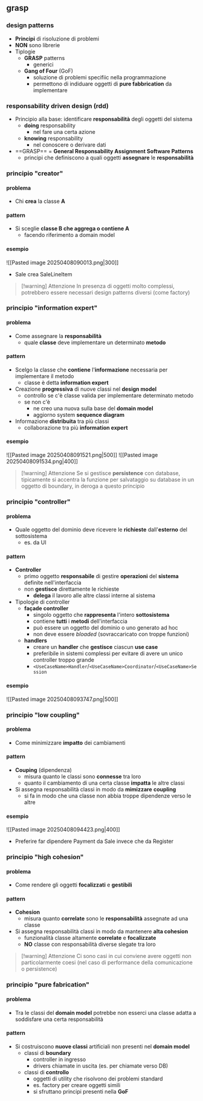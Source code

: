 ## grasp
### design patterns
- **Principi** di risoluzione di problemi 
- **NON** sono librerie
- Tiplogie
	- **GRASP** patterns
		- generici
	- **Gang of Four** (GoF)
		- soluzione di problemi specifiic nella programmazione
		- permettono di indiduare oggetti di **pure fabbrication** da implementare
### responsability driven design (rdd)
- Principio alla base: identificare **responsabilità** degli oggetti del sistema
	- **doing** responsability
		- nel fare una certa azione
	- **knowing** responsability
		- nel conoscere o derivare dati
- ==GRASP== = **General Responsability Assignment Software Patterns**
	- principi che definiscono a quali oggetti **assegnare** le **responsabilità**
### principio "creator"
#### problema
- Chi **crea** la classe **A**
#### pattern
- Si sceglie **classe B che aggrega o contiene A**
	- facendo riferimento a domain model
#### esempio
![[Pasted image 20250408090013.png|300]]
- Sale crea SaleLineItem

>[!warning] Attenzione
>In presenza di oggetti molto complessi, potrebbero essere necessari design patterns diversi (come factory)

### principio "information expert"
#### problema
- Come assegnare la **responsabilità**
	- quale **classe** deve implementare un determinato **metodo**
#### pattern
- Scelgo la classe che **contiene** l'**informazione** necessaria per implementare il metodo
	- classe è detta **information expert**
- Creazione **progressiva** di nuove classi nel **design model**
	- controllo se c'è classe valida per implementare determinato metodo
	- se non c'è
		- ne creo una nuova sulla base del **domain model**
		- aggiorno system **sequence diagram**
- Informazione **distribuita** tra più classi
	- collaborazione tra più **information expert**
#### esempio
![[Pasted image 20250408091521.png|500]]
![[Pasted image 20250408091534.png|400]]
>[!warning] Attenzione
>Se si gestisce **persistence** con database, tipicamente si accentra la funzione per salvataggio su database in un oggetto di boundary, in deroga a questo principio

<div style="page-break-after: always;"></div>

### principio "controller"
#### problema
- Quale oggetto del dominio deve ricevere le **richieste** dall'**esterno** del sottosistema
	- es. da UI
#### pattern
- **Controller** 
	- primo oggetto **responsabile** di gestire **operazioni** del **sistema** definite nell'interfaccia
	- non **gestisce** direttamente le richieste
		- **delega** il lavoro alle altre classi interne al sistema
- Tipologie di controller
	- **façade controller**
		- singolo oggetto che **rappresenta** l'intero **sottosistema**
		- contiene **tutti** i **metodi** dell'interfaccia
		- può essere un oggetto del dominio o uno generato ad hoc
		- non deve essere _bloaded_ (sovraccaricato con troppe funzioni)
	- **handlers**
		- creare un **handler** che **gestisce** ciascun **use case**
		- preferibile in sistemi complessi per evitare di avere un unico controller troppo grande
		- ```<UseCaseName>Handler```/```<UseCaseName>Coordinator```/```<UseCaseName>Session```
#### esempio
![[Pasted image 20250408093747.png|500]]

<div style="page-break-after: always;"></div>

### principio "low coupling"
#### problema
- Come minimizzare **impatto** dei cambiamenti
#### pattern
- **Couping** (dipendenza)
	- misura quanto le classi sono **connesse** tra loro
	- quanto il cambiamento di una certa classe **impatta** le altre classi
- Si assegna responsabilità classi in modo da **mimizzare** **coupling**
	- si fa in modo che una classe non abbia troppe dipendenze verso le altre
#### esempio
![[Pasted image 20250408094423.png|400]]
- Preferire far dipendere Payment da Sale invece che da Register
### principio "high cohesion"
#### problema
- Come rendere gli oggetti **focalizzati** e **gestibili**
#### pattern
- **Cohesion**
	- misura quanto **correlate** sono le **responsabilità** assegnate ad una classe
- Si assegna responsabilità classi in modo da mantenere **alta cohesion**
	- funzionalità classe altamente **correlate** e **focalizzate**
	- **NO** classe con responsabilità diverse slegate tra loro
>[!warning] Attenzione
>Ci sono casi in cui conviene avere oggetti non particolarmente coesi (nel caso di performance della comunicazione o persistence)

### principio "pure fabrication"
#### problema
- Tra le classi del **domain model** potrebbe non esserci una classe adatta a soddisfare una certa responsabilità
#### pattern
- Si costruiscono **nuove classi** artificiali non presenti nel **domain model** 
	- classi di **boundary**
		- controller in ingresso 
		- drivers chiamate in uscita (es. per chiamate verso DB)
	- classi di **controllo**
		- oggetti di utility che risolvono dei problemi standard
		- es. factory per creare oggetti simili
		- si sfruttano principi presenti nella **GoF**